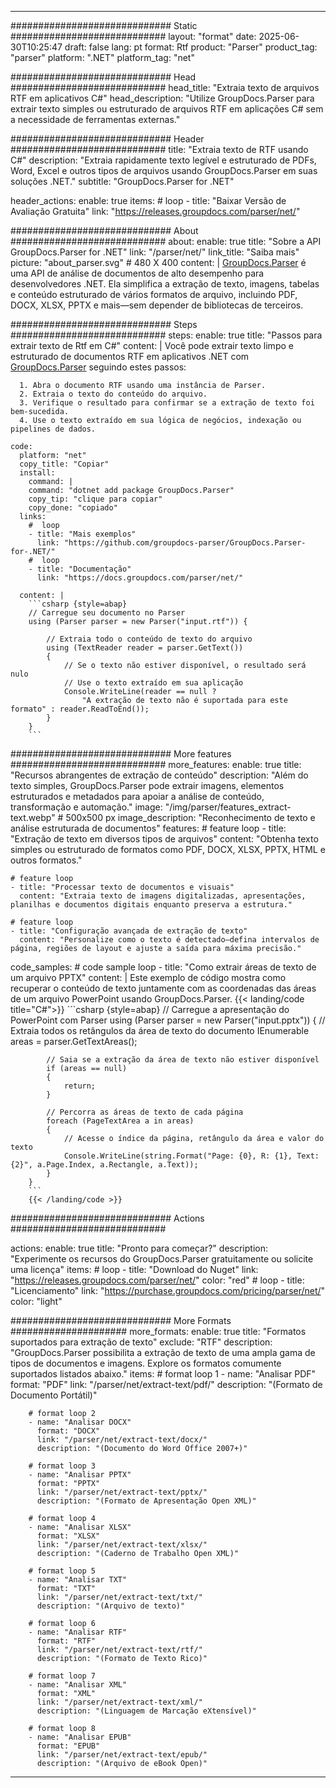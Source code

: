 


---
############################# Static ############################
layout: "format"
date:  2025-06-30T10:25:47
draft: false
lang: pt
format: Rtf
product: "Parser"
product_tag: "parser"
platform: ".NET"
platform_tag: "net"

############################# Head ############################
head_title: "Extraia texto de arquivos RTF em aplicativos C#"
head_description: "Utilize GroupDocs.Parser para extrair texto simples ou estruturado de arquivos RTF em aplicações C# sem a necessidade de ferramentas externas."

############################# Header ############################
title: "Extraia texto de RTF usando C#" 
description: "Extraia rapidamente texto legível e estruturado de PDFs, Word, Excel e outros tipos de arquivos usando GroupDocs.Parser em suas soluções .NET."
subtitle: "GroupDocs.Parser for .NET" 

header_actions:
  enable: true
  items:
    #  loop
    - title: "Baixar Versão de Avaliação Gratuita"
      link: "https://releases.groupdocs.com/parser/net/"
      
############################# About ############################
about:
    enable: true
    title: "Sobre a API GroupDocs.Parser for .NET"
    link: "/parser/net/"
    link_title: "Saiba mais"
    picture: "about_parser.svg" # 480 X 400
    content: |
       [GroupDocs.Parser](/parser/net/) é uma API de análise de documentos de alto desempenho para desenvolvedores .NET. Ela simplifica a extração de texto, imagens, tabelas e conteúdo estruturado de vários formatos de arquivo, incluindo PDF, DOCX, XLSX, PPTX e mais—sem depender de bibliotecas de terceiros.

############################# Steps ############################
steps:
    enable: true
    title: "Passos para extrair texto de Rtf em C#"
    content: |
      Você pode extrair texto limpo e estruturado de documentos RTF em aplicativos .NET com [GroupDocs.Parser](/parser/net/) seguindo estes passos:
      
      1. Abra o documento RTF usando uma instância de Parser.
      2. Extraia o texto do conteúdo do arquivo.
      3. Verifique o resultado para confirmar se a extração de texto foi bem-sucedida.
      4. Use o texto extraído em sua lógica de negócios, indexação ou pipelines de dados.
   
    code:
      platform: "net"
      copy_title: "Copiar"
      install:
        command: |
        command: "dotnet add package GroupDocs.Parser"
        copy_tip: "clique para copiar"
        copy_done: "copiado"
      links:
        #  loop
        - title: "Mais exemplos"
          link: "https://github.com/groupdocs-parser/GroupDocs.Parser-for-.NET/"
        #  loop
        - title: "Documentação"
          link: "https://docs.groupdocs.com/parser/net/"
          
      content: |
        ```csharp {style=abap}
        // Carregue seu documento no Parser
        using (Parser parser = new Parser("input.rtf")) {

            // Extraia todo o conteúdo de texto do arquivo
            using (TextReader reader = parser.GetText()) 
            {
                // Se o texto não estiver disponível, o resultado será nulo
                // Use o texto extraído em sua aplicação
                Console.WriteLine(reader == null ? 
                    "A extração de texto não é suportada para este formato" : reader.ReadToEnd());
            }
        }
        ```  

############################# More features ############################
more_features:
  enable: true
  title: "Recursos abrangentes de extração de conteúdo"
  description: "Além do texto simples, GroupDocs.Parser pode extrair imagens, elementos estruturados e metadados para apoiar a análise de conteúdo, transformação e automação."
  image: "/img/parser/features_extract-text.webp" # 500x500 px
  image_description: "Reconhecimento de texto e análise estruturada de documentos"
  features:
    # feature loop
    - title: "Extração de texto em diversos tipos de arquivos"
      content: "Obtenha texto simples ou estruturado de formatos como PDF, DOCX, XLSX, PPTX, HTML e outros formatos."

    # feature loop
    - title: "Processar texto de documentos e visuais"
      content: "Extraia texto de imagens digitalizadas, apresentações, planilhas e documentos digitais enquanto preserva a estrutura."

    # feature loop
    - title: "Configuração avançada de extração de texto"
      content: "Personalize como o texto é detectado—defina intervalos de página, regiões de layout e ajuste a saída para máxima precisão."
      
  code_samples:
    # code sample loop
    - title: "Como extrair áreas de texto de um arquivo PPTX"
      content: |
        Este exemplo de código mostra como recuperar o conteúdo de texto juntamente com as coordenadas das áreas de um arquivo PowerPoint usando GroupDocs.Parser.
        {{< landing/code title="C#">}}
        ```csharp {style=abap}
        //  Carregue a apresentação do PowerPoint com Parser
        using (Parser parser = new Parser("input.pptx"))
        {
            // Extraia todos os retângulos da área de texto do documento
            IEnumerable<PageTextArea> areas = parser.GetTextAreas();

            // Saia se a extração da área de texto não estiver disponível
            if (areas == null)
            {
                return;
            }

            // Percorra as áreas de texto de cada página
            foreach (PageTextArea a in areas)
            {
                // Acesse o índice da página, retângulo da área e valor do texto
                Console.WriteLine(string.Format("Page: {0}, R: {1}, Text: {2}", a.Page.Index, a.Rectangle, a.Text));
            }
        }
        ```
        {{< /landing/code >}}


############################# Actions ############################

actions:
  enable: true
  title: "Pronto para começar?"
  description: "Experimente os recursos do GroupDocs.Parser gratuitamente ou solicite uma licença"
  items:
    #  loop
    - title: "Download do Nuget"
      link: "https://releases.groupdocs.com/parser/net/"
      color: "red"
        #  loop
    - title: "Licenciamento"
      link: "https://purchase.groupdocs.com/pricing/parser/net/"
      color: "light"


############################# More Formats #####################
more_formats:
    enable: true
    title: "Formatos suportados para extração de texto"
    exclude: "RTF"
    description: "GroupDocs.Parser possibilita a extração de texto de uma ampla gama de tipos de documentos e imagens. Explore os formatos comumente suportados listados abaixo."
    items: 
        # format loop 1
        - name: "Analisar PDF"
          format: "PDF"
          link: "/parser/net/extract-text/pdf/"
          description: "(Formato de Documento Portátil)"
          
        # format loop 2
        - name: "Analisar DOCX"
          format: "DOCX"
          link: "/parser/net/extract-text/docx/"
          description: "(Documento do Word Office 2007+)"
          
        # format loop 3
        - name: "Analisar PPTX"
          format: "PPTX"
          link: "/parser/net/extract-text/pptx/"
          description: "(Formato de Apresentação Open XML)"
          
        # format loop 4
        - name: "Analisar XLSX"
          format: "XLSX"
          link: "/parser/net/extract-text/xlsx/"
          description: "(Caderno de Trabalho Open XML)"
          
        # format loop 5
        - name: "Analisar TXT"
          format: "TXT"
          link: "/parser/net/extract-text/txt/"
          description: "(Arquivo de texto)"
          
        # format loop 6
        - name: "Analisar RTF"
          format: "RTF"
          link: "/parser/net/extract-text/rtf/"
          description: "(Formato de Texto Rico)"
          
        # format loop 7
        - name: "Analisar XML"
          format: "XML"
          link: "/parser/net/extract-text/xml/"
          description: "(Linguagem de Marcação eXtensível)"
          
        # format loop 8
        - name: "Analisar EPUB"
          format: "EPUB"
          link: "/parser/net/extract-text/epub/"
          description: "(Arquivo de eBook Open)"
         
          

---